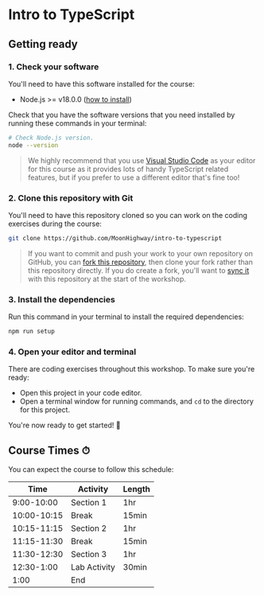 # Intro to TypeScript

## Getting ready

### 1. Check your software

You'll need to have this software installed for the course:

- Node.js >= v18.0.0 ([how to install](https://nodejs.org/en/learn/getting-started/how-to-install-nodejs))

Check that you have the software versions that you need installed by running these
commands in your terminal:

```sh
# Check Node.js version.
node --version
```

> We highly recommend that you use [Visual Studio Code](https://code.visualstudio.com/)
> as your editor for this course as it provides lots of handy TypeScript related features,
> but if you prefer to use a different editor that's fine too!

### 2. Clone this repository with Git

You'll need to have this repository cloned so you can work on the coding
exercises during the course:

```sh
git clone https://github.com/MoonHighway/intro-to-typescript
```

> If you want to commit and push your work to your own repository on GitHub,
> you can [fork this repository](https://docs.github.com/en/get-started/quickstart/fork-a-repo),
> then clone your fork rather than this repository directly.
> If you do create a fork, you'll want to
> [sync it](https://docs.github.com/en/pull-requests/collaborating-with-pull-requests/working-with-forks/syncing-a-fork)
> with this repository at the start of the workshop.

### 3. Install the dependencies

Run this command in your terminal to install the required dependencies:

```sh
npm run setup
```

### 4. Open your editor and terminal

There are coding exercises throughout this workshop. To make sure you're ready:

- Open this project in your code editor.
- Open a terminal window for running commands, and `cd` to the directory for
  this project.

You're now ready to get started! 🚀

## Course Times ⏱

You can expect the course to follow this schedule:

| Time        | Activity        | Length |
| ----------- | --------------- | ------ |
| 9:00-10:00  | Section 1       | 1hr    |
| 10:00-10:15 | Break           | 15min  |
| 10:15-11:15 | Section 2       | 1hr    |
| 11:15-11:30 | Break           | 15min  |
| 11:30-12:30 | Section 3       | 1hr    |
| 12:30-1:00  | Lab Activity    | 30min  |
| 1:00        | End             |        |
